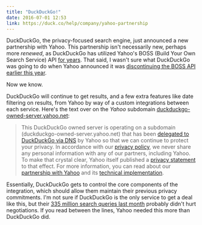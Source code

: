 ```yaml
---
title: "DuckDuckGo!"
date: 2016-07-01 12:53
link: https://duck.co/help/company/yahoo-partnership
---
```


DuckDuckGo, the privacy-focused search engine, just announced a new partnership with Yahoo. This partnership isn't necessarily new, perhaps more _renewed_, as DuckDuckGo has utilized Yahoo's BOSS (Build Your Own Search Service) API [for years][yahoointerview]. That said, I wasn't sure what DuckDuckGo was going to do when Yahoo announced it was [discontinuing the BOSS API earlier this year][byeboss]. 

Now we know. 

DuckDuckGo will continue to get results, and a few extra features like date filtering on results, from Yahoo by way of a custom integrations between each service. Here's the text over on the _Yahoo_ subdomain [duckduckgo-owned-server.yahoo.net](https://duckduckgo-owned-server.yahoo.net): 

> This DuckDuckGo owned server is operating on a subdomain (duckduckgo-owned-server.yahoo.net) that has been [delegated to DuckDuckGo via DNS](https://duck.co/help/results/yahoo-technical-implementation) by Yahoo so that we can continue to protect your privacy. In accordance with our [privacy policy](https://duckduckgo.com/privacy), we never share any personal information with any of our partners, including Yahoo. To make that crystal clear, Yahoo itself published a [privacy statement](https://help.yahoo.com/kb/search-for-desktop/SLN27299.html) to that effect. For more information, you can read about our [partnership with Yahoo](https://duck.co/help/company/yahoo-partnership) and its [technical implementation](https://duck.co/help/results/yahoo-technical-implementation). 

Essentially, DuckDuckGo gets to control the core components of the integration, which should allow them maintain their previous privacy commitments. I'm not sure if DuckDuckGo is the only service to get a deal like this, but their [335 million search queries last month][ddgstats] probably didn't hurt negotiations. If you read between the lines, Yahoo needed this more than DuckDuckGo did. 

[byeboss]: https://developer.yahoo.com/boss/search/
[yprivacy]: https://help.yahoo.com/kb/search-for-desktop/SLN27299.html
[yahoointerview]: https://developer.yahoo.com/blogs/ydn/duckduckgo-search-engine-built-boss-47461.html
[ddgstats]: https://duckduckgo.com/traffic.html
